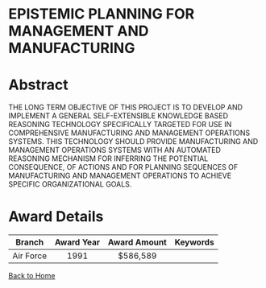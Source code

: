 
EPISTEMIC PLANNING FOR MANAGEMENT AND MANUFACTURING
===================================================

# Abstract


THE LONG TERM OBJECTIVE OF THIS PROJECT IS TO DEVELOP AND IMPLEMENT A GENERAL SELF-EXTENSIBLE KNOWLEDGE BASED REASONING TECHNOLOGY SPECIFICALLY TARGETED FOR USE IN COMPREHENSIVE MANUFACTURING AND MANAGEMENT OPERATIONS SYSTEMS. THIS TECHNOLOGY SHOULD PROVIDE MANUFACTURING AND MANAGEMENT OPERATIONS SYSTEMS WITH AN AUTOMATED REASONING MECHANISM FOR INFERRING THE POTENTIAL CONSEQUENCE, OF ACTIONS AND FOR PLANNING SEQUENCES OF MANUFACTURING AND MANAGEMENT OPERATIONS TO ACHIEVE SPECIFIC ORGANIZATIONAL GOALS.  

# Award Details

|Branch|Award Year|Award Amount|Keywords|
| :---: | :---: | :---: | :---: |
|Air Force|1991|$586,589||
  
  


[Back to Home](https://github.com/chrischow/dod_sbir_awards/CC/#945)
